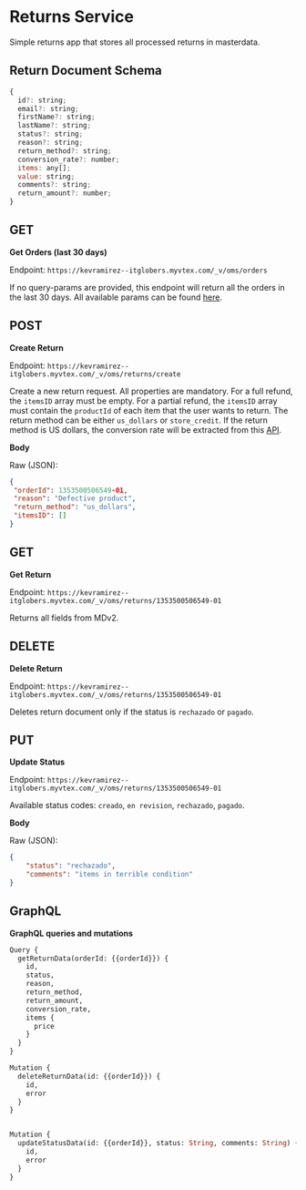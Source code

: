 # Returns Service

Simple returns app that stores all processed returns in masterdata.

## Return Document Schema

```javascript
{
  id?: string;
  email?: string;
  firstName?: string;
  lastName?: string;
  status?: string;
  reason?: string;
  return_method?: string;
  conversion_rate?: number;
  items: any[];
  value: string;
  comments?: string;
  return_amount?: number;
}
```
## GET

**Get Orders (last 30 days)**

Endpoint: `https://kevramirez--itglobers.myvtex.com/_v/oms/orders`

If no query-params are provided, this endpoint will return all the orders in the last 30 days. All available params can be found [here](#).

## POST

**Create Return**

Endpoint: `https://kevramirez--itglobers.myvtex.com/_v/oms/returns/create`

Create a new return request. All properties are mandatory. For a full refund, the `itemsID` array must be empty. For a partial refund, the `itemsID` array must contain the `productId` of each item that the user wants to return. The return method can be either `us_dollars` or `store_credit`. If the return method is US dollars, the conversion rate will be extracted from this [API](https://dev.socrata.com/foundry/www.datos.gov.co/32sa-8pi3).

**Body**

Raw (JSON):

```json
{
 "orderId": 1353500506549-01,
 "reason": "Defective product",
 "return_method": "us_dollars",
 "itemsID": []
}
```

## GET

**Get Return**

Endpoint: `https://kevramirez--itglobers.myvtex.com/_v/oms/returns/1353500506549-01`

Returns all fields from MDv2.

## DELETE

**Delete Return**

Endpoint: `https://kevramirez--itglobers.myvtex.com/_v/oms/returns/1353500506549-01`

Deletes return document only if the status is `rechazado` or `pagado`.

## PUT

**Update Status**

Endpoint: `https://kevramirez--itglobers.myvtex.com/_v/oms/returns/1353500506549-01`

Available status codes: `creado`, `en revision`, `rechazado`, `pagado`.

**Body**

Raw (JSON):

```json
{
    "status": "rechazado",
    "comments": "items in terrible condition"
}
```

## GraphQL

**GraphQL queries and mutations**



```graphql
Query {
  getReturnData(orderId: {{orderId}}) {
    id,
    status,
    reason,
    return_method,
    return_amount,
    conversion_rate,
    items {
      price
    }
  }
}

Mutation {
  deleteReturnData(id: {{orderId}}) {
    id,
    error
  }
}


Mutation {
  updateStatusData(id: {{orderId}}, status: String, comments: String) {
    id,
    error
  }
}

```
